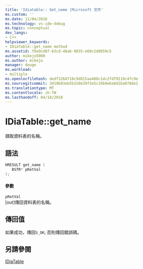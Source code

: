 ```yaml
---
title: 'Idiatable:: Get_name |Microsoft 文件'
ms.custom: ''
ms.date: 11/04/2016
ms.technology: vs-ide-debug
ms.topic: conceptual
dev_langs:
- C++
helpviewer_keywords:
- IDiaTable::get_name method
ms.assetid: f6e9cd07-63cd-48a6-9835-e69c2d0859c5
author: mikejo5000
ms.author: mikejo
manager: douge
ms.workload:
- multiple
ms.openlocfilehash: dedf326d718c9d015aa488c1dc2fdf9210c4fc9e
ms.sourcegitcommit: 3d10b93eb5b326639f3e5c19b9e6a8d1ba078de1
ms.translationtype: MT
ms.contentlocale: zh-TW
ms.lasthandoff: 04/18/2018
---
```

# <a name="idiatablegetname"></a>IDiaTable::get_name
擷取資料表的名稱。  
  
## <a name="syntax"></a>語法  
  
```C++  
HRESULT get_name (   
   BSTR* pRetVal  
);  
```  
  
#### <a name="parameters"></a>參數  
 `pRetVal`  
 [out]傳回資料表的名稱。  
  
## <a name="return-value"></a>傳回值  
 如果成功，傳回`S_OK`; 否則傳回錯誤碼。  
  
## <a name="see-also"></a>另請參閱  
 [IDiaTable](../../debugger/debug-interface-access/idiatable.md)